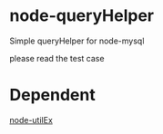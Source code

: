 node-queryHelper
================

Simple queryHelper for node-mysql

please read the test case

# Dependent #
[node-utilEx](https://github.com/Muscipular/node-utilEx)

